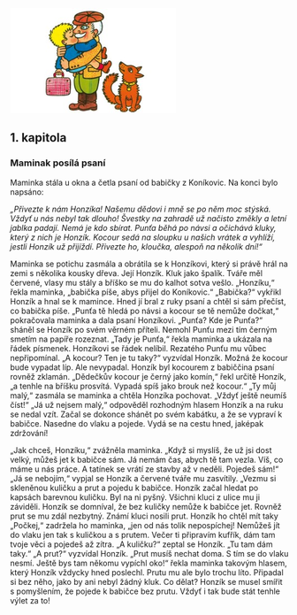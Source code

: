 ![alt text](honzikova_cesta.jpg "Honzikova cesta")

## 1. kapitola

### **Maminak posílá psaní**

Maminka stála u okna a četla psaní od babičky z Koníkovic. Na konci bylo napsáno:

*„Přivezte k nám Honzíka! Našemu dědovi i mně se po něm moc stýská. Vždyť u nás nebyl tak dlouho! Švestky na zahradě už načisto změkly a letní jablka padají. Nemá je kdo sbírat. Punťa běhá po návsi a očichává kluky, který z nich je Honzík. Kocour sedá na sloupku u našich vrátek a vyhlíží, jestli Honzík už přijíždí. Přivezte ho, kloučka, alespoň na několik dní!“*

Maminka se potichu zasmála a obrátila se k Honzíkovi, který si právě hrál na zemi s několika kousky dřeva. Její Honzík. Kluk jako špalík. Tváře měl červené, vlasy mu stály a bříško se mu do kalhot sotva vešlo. „Honzíku,“ řekla maminka, „babička píše, abys přijel do Koníkovic.“ „Babička?“ vykřikl Honzík a hnal se k mamince. Hned jí bral z ruky psaní a chtěl si sám přečíst, co babička píše. „Punťa tě hledá po návsi a kocour se tě nemůže dočkat,“ pokračovala maminka a dala psaní Honzíkovi. „Punťa? Kde je Punťa?“ sháněl se Honzík po svém věrném příteli. Nemohl Punťu mezi tím černým smetím na papíře rozeznat. „Tady je Punťa,“ řekla maminka a ukázala na řádek písmenek. Honzíkovi se řádek nelíbil. Rezatého Punťu mu vůbec nepřipomínal. „A kocour? Ten je tu taky?“ vyzvídal Honzík. Možná že kocour bude vypadat líp. Ale nevypadal. Honzík byl kocourem z babiččina psaní rovněž zklamán. „Dědečkův kocour je černý jako komín,“ řekl určitě Honzík, „a tenhle na bříšku prosvítá. Vypadá spíš jako brouk než kocour.“ „Ty můj malý,“ zasmála se maminka a chtěla Honzíka pochovat. „Vždyť ještě neumíš číst!“ „Já už nejsem malý,“ odpověděl rozhodným hlasem Honzík a na ruku se nedal vzít. Začal se dokonce shánět po svém kabátku, a že se vypraví k babičce. Nasedne do vlaku a pojede. Vydá se na cestu hned, jaképak zdržování!

„Jak chceš, Honzíku,“ zvážněla maminka. „Když si myslíš, že už jsi dost velký, můžeš jet k babičce sám. Já nemám čas, abych tě tam vezla. Víš, co máme u nás práce. A tatínek se vrátí ze stavby až v neděli. Pojedeš sám!“ „Já se nebojím,“ vypjal se Honzík a červené tváře mu zasvítily. „Vezmu si skleněnou kuličku a prut a pojedu k babičce. Honzík začal hledat po kapsách barevnou kuličku. Byl na ni pyšný. Všichni kluci z ulice mu ji záviděli. Honzík se domníval, že bez kuličky nemůže k babičce jet. Rovněž prut se mu zdál nezbytný. Známí kluci nosili prut. Honzík ho chtěl mít taky „Počkej,“ zadržela ho maminka, „jen od nás tolik nepospíchej! Nemůžeš jít do vlaku jen tak s kuličkou a s prutem. Večer ti připravím kufřík, dám tam tvoje věci a pojedeš až zítra. „A kuličku?“ zeptal se Honzík. „Tu tam dám taky.“ „A prut?“ vyzvídal Honzík. „Prut musíš nechat doma. S tím se do vlaku nesmí. Ještě bys tam někomu vypíchl oko!“ řekla maminka takovým hlasem, který Honzík vždycky hned poslechl. Prutu mu ale bylo trochu líto. Připadal si bez něho, jako by ani nebyl žádný kluk. Co dělat? Honzík se musel smířit s pomyšlením, že pojede k babičce bez prutu. Vždyť i tak bude stát tenhle výlet za to!
